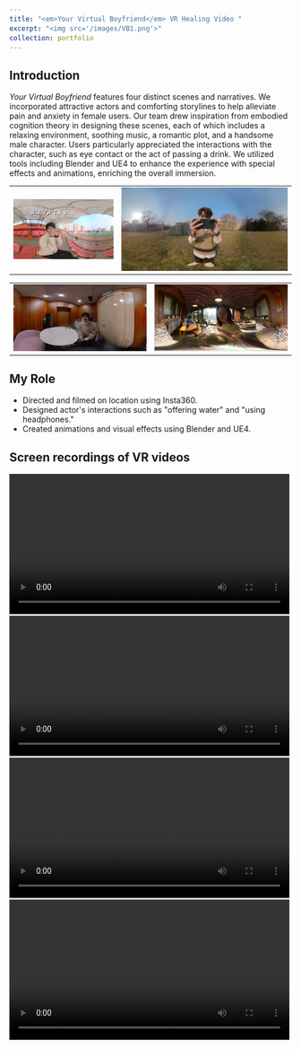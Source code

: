 ```yaml
---
title: "<em>Your Virtual Boyfriend</em> VR Healing Video "
excerpt: "<img src='/images/VB1.png'>"
collection: portfolio
---
```


## Introduction
<em>Your Virtual Boyfriend</em> features four distinct scenes and narratives. We incorporated attractive actors and comforting storylines to help alleviate pain and anxiety in female users. Our team drew inspiration from embodied cognition theory in designing these scenes, each of which includes a relaxing environment, soothing music, a romantic plot, and a handsome male character. Users particularly appreciated the interactions with the character, such as eye contact or the act of passing a drink. We utilized tools including Blender and UE4 to enhance the experience with special effects and animations, enriching the overall immersion.
<table style="border-style:none;"><tr>
<td style="border-style:none;"><img src='/images/VB1.png' border=0 /></td>
<td style="border-style:none;"><img src='/images/VB2.png' border=0 /></td>
  </tr></table> 
<table style="border-style:none;"><tr>
<td style="border-style:none;"><img src='/images/VB3.png' border=0 /></td>
<td style="border-style:none;"><img src='/images/VB4.png' border=0 /></td>
</tr></table> 

## My Role
- Directed and filmed on location using Insta360.
- Designed actor's interactions such as "offering water" and "using headphones."
- Created animations and visual effects using Blender and UE4.

## Screen recordings of VR videos 
<video src='/images/ZTQ.mp4' width="500px" controls="controls"></video> 
<video src='/images/GZT_small.mp4' width="500px" controls="controls"></video> 
<video src='/images/LDY_small.mp4' width="500px" controls="controls"></video> 
<video src='/images/WQH.mp4' width="500px" controls="controls"></video> 
